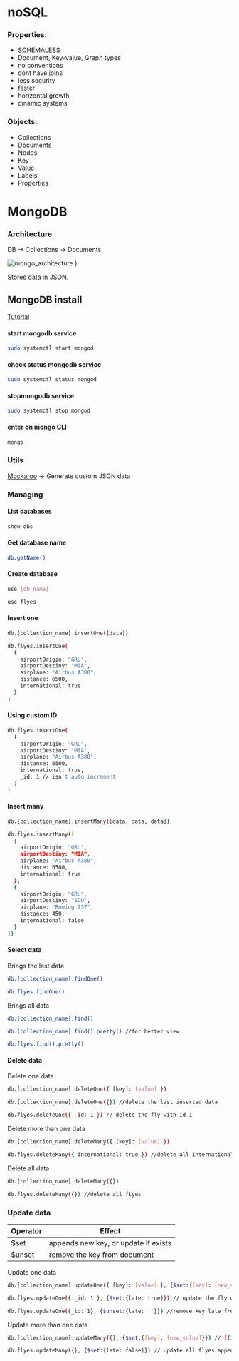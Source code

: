 # noSQL

### Properties:

* SCHEMALESS
* Document, Key-value, Graph types
* no conventions
* dont have joins
* less security
* faster
* horizontal growth
* dinamic systems

### Objects:

* Collections
* Documents
* Nodes
* Key
* Value
* Labels
* Properties

# MongoDB

### Architecture

DB -> Collections -> Documents

![mongo_architecture](https://media.geeksforgeeks.org/wp-content/uploads/20200127193216/mongodb-nosql-working.jpg)
)

Stores data in JSON.


## MongoDB install

[Tutorial](https://www.digitalocean.com/community/tutorials/how-to-install-mongodb-on-ubuntu-20-04-pt#passo-2-iniciando-o-servico-do-mongodb-e-testando-o-banco-de-dados)

#### start mongodb service
```sh
sudo systemctl start mongod
```

#### check status mongodb service
```sh
sudo systemctl status mongod
```

#### stopmongodb service
```sh
sudo systemctl stop mongod
```

#### enter on mongo CLI
```sh
mongo
```

### Utils

[Mockaroo](https://www.mockaroo.com/) -> Generate custom JSON data 


### Managing 

#### List databases

```sh
show dbs
```

#### Get database name

```sh
db.getName()
```

#### Create database

```sh
use [db_name]

use flyes
```

#### Insert one

```sh
db.[collection_name].insertOne([data])

db.flyes.insertOne(
  {
    airportOrigin: "GRU",
    airportDestiny: "MIA",
    airplane: "Airbus A380",
    distance: 6500,
    international: true
  }
)
```

#### Using custom ID

```sh
db.flyes.insertOne(
  {
    airportOrigin: "GRU",
    airportDestiny: "MIA",
    airplane: "Airbus A380",
    distance: 6500,
    international: true,
    _id: 1 // isn't auto increment
  }
)
```

#### Insert many

```sh
db.[collection_name].insertMany([data, data, data])

db.flyes.insertMany([
  {
    airportOrigin: "GRU",
    airportDestiny: "MIA",
    airplane: "Airbus A380",
    distance: 6500,
    international: true
  },
  {
    airportOrigin: "GRU",
    airportDestiny: "SDU",
    airplane: "Boeing 737",
    distance: 450,
    international: false
  }
])
```


#### Select data

Brings the last data
```sh
db.[collection_name].findOne()

db.flyes.findOne()
```

Brings all data
```sh
db.[collection_name].find()

db.[collection_name].find().pretty() //for better view

db.flyes.find().pretty()
```

#### Delete data

Delete one data
```sh
db.[collection_name].deleteOne({ [key]: [value] })

db.[collection_name].deleteOne({}) //delete the last inserted data

db.flyes.deleteOne({ _id: 1 }) // delete the fly with id 1
```

Delete more than one data
```sh
db.[collection_name].deleteMany({ [key]: [value] })

db.flyes.deleteMany({ international: true }) //delete all international flyes 
```

Delete all data
```sh
db.[collection_name].deleteMany({})

db.flyes.deleteMany({}) //delete all flyes 
```

### Update data

| Operator | Effect                               |
| -------- | ------------------------------------ |
| $set     | appends new key, or update if exists |
| $unset   | remove the key from document         | 

Update one data
```sh
db.[collection_name].updateOne({ [key]: [value] }, {$set:{[key]: [new_value]}}) // (filter, new_data)

db.flyes.updateOne({ _id: 1 }, {$set:{late: true}}) // update the fly with id 1, appending new key late

db.flyes.updateOne({_id: 1}, {$unset:{late: ''}}) //remove key late from fly with id 1
```

Update more than one data
```sh
db.[collection_name].updateMany({}, {$set:{[key]: [new_value]}}) // (filter, new_data)

db.flyes.updateMany({}, {$set:{late: false}}) // update all flyes appending key late (or updating if exists)
```
